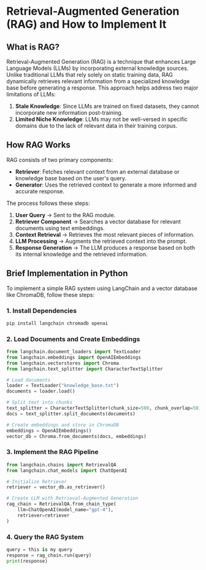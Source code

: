 # Retrieval-Augmented Generation (RAG) and How to Implement It

## What is RAG?

Retrieval-Augmented Generation (RAG) is a technique that enhances Large Language Models (LLMs) by incorporating external knowledge sources. Unlike traditional LLMs that rely solely on static training data, RAG dynamically retrieves relevant information from a specialized knowledge base before generating a response. This approach helps address two major limitations of LLMs:

1. **Stale Knowledge**: Since LLMs are trained on fixed datasets, they cannot incorporate new information post-training.
2. **Limited Niche Knowledge**: LLMs may not be well-versed in specific domains due to the lack of relevant data in their training corpus.

## How RAG Works

RAG consists of two primary components:

- **Retriever**: Fetches relevant context from an external database or knowledge base based on the user's query.
- **Generator**: Uses the retrieved context to generate a more informed and accurate response.

The process follows these steps:

1. **User Query** → Sent to the RAG module.
2. **Retriever Component** → Searches a vector database for relevant documents using text embeddings.
3. **Context Retrieval** → Retrieves the most relevant pieces of information.
4. **LLM Processing** → Augments the retrieved context into the prompt.
5. **Response Generation** → The LLM produces a response based on both its internal knowledge and the retrieved information.

## Brief Implementation in Python

To implement a simple RAG system using LangChain and a vector database like ChromaDB, follow these steps:

### 1. Install Dependencies
```bash
pip install langchain chromadb openai
```

### 2. Load Documents and Create Embeddings
```python
from langchain.document_loaders import TextLoader
from langchain.embeddings import OpenAIEmbeddings
from langchain.vectorstores import Chroma
from langchain.text_splitter import CharacterTextSplitter

# Load documents
loader = TextLoader("knowledge_base.txt")
documents = loader.load()

# Split text into chunks
text_splitter = CharacterTextSplitter(chunk_size=500, chunk_overlap=50)
docs = text_splitter.split_documents(documents)

# Create embeddings and store in ChromaDB
embeddings = OpenAIEmbeddings()
vector_db = Chroma.from_documents(docs, embeddings)
```

### 3. Implement the RAG Pipeline
```python
from langchain.chains import RetrievalQA
from langchain.chat_models import ChatOpenAI

# Initialize Retriever
retriever = vector_db.as_retriever()

# Create LLM with Retrieval-Augmented Generation
rag_chain = RetrievalQA.from_chain_type(
    llm=ChatOpenAI(model_name="gpt-4"),
    retriever=retriever
)
```

### 4. Query the RAG System
```python
query = this is my query
response = rag_chain.run(query)
print(response)
```

